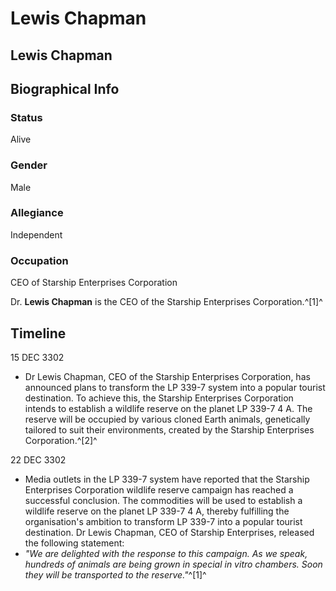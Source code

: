 # Lewis Chapman
## Lewis Chapman

		

## Biographical Info

### Status

Alive

### Gender

Male

### Allegiance

Independent

### Occupation

CEO of Starship Enterprises Corporation

Dr. **Lewis Chapman** is the CEO of the Starship Enterprises Corporation.^[1]^

## Timeline

15 DEC 3302

- Dr Lewis Chapman, CEO of the Starship Enterprises Corporation, has announced plans to transform the LP 339-7 system into a popular tourist destination. To achieve this, the Starship Enterprises Corporation intends to establish a wildlife reserve on the planet LP 339-7 4 A. The reserve will be occupied by various cloned Earth animals, genetically tailored to suit their environments, created by the Starship Enterprises Corporation.^[2]^

22 DEC 3302

- Media outlets in the LP 339-7 system have reported that the Starship Enterprises Corporation wildlife reserve campaign has reached a successful conclusion. The commodities will be used to establish a wildlife reserve on the planet LP 339-7 4 A, thereby fulfilling the organisation's ambition to transform LP 339-7 into a popular tourist destination. Dr Lewis Chapman, CEO of Starship Enterprises, released the following statement:
- *"We are delighted with the response to this campaign. As we speak, hundreds of animals are being grown in special in vitro chambers. Soon they will be transported to the reserve."*^[1]^
